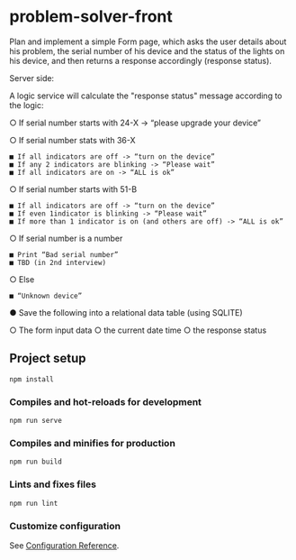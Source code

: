 # problem-solver-front

Plan and implement a simple Form page, which asks the user details about his problem,
the serial number of his device and the status of the lights on his device, and then
returns a response accordingly (response status).

Server side:

A logic service will calculate the "response status" message according to the logic:

  ○ If serial number starts with 24-X -> “please upgrade your device”
  
  ○ If serial number stats with 36-X
  
    ■ If all indicators are off -> “turn on the device”
    ■ If any 2 indicators are blinking -> “Please wait”
    ■ If all indicators are on -> “ALL is ok”
    
  ○ If serial number starts with 51-B
  
    ■ If all indicators are off -> “turn on the device”
    ■ If even 1indicator is blinking -> “Please wait”
    ■ If more than 1 indicator is on (and others are off) -> “ALL is ok”
    
  ○ If serial number is a number
  
    ■ Print “Bad serial number”
    ■ TBD (in 2nd interview)
    
  ○ Else
  
    ■ “Unknown device”

● Save the following into a relational data table (using SQLITE)

  ○ The form input data
  ○ the current date time
  ○ the response status




## Project setup
```
npm install
```

### Compiles and hot-reloads for development
```
npm run serve
```

### Compiles and minifies for production
```
npm run build
```

### Lints and fixes files
```
npm run lint
```

### Customize configuration
See [Configuration Reference](https://cli.vuejs.org/config/).
